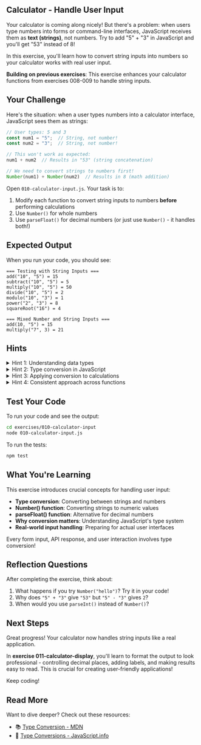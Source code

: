 ## Calculator - Handle User Input

Your calculator is coming along nicely! But there's a problem: when users type numbers into forms or command-line interfaces, JavaScript receives them as **text (strings)**, not numbers. Try to add "5" + "3" in JavaScript and you'll get "53" instead of 8!

In this exercise, you'll learn how to convert string inputs into numbers so your calculator works with real user input.

**Building on previous exercises**: This exercise enhances your calculator functions from exercises 008-009 to handle string inputs.

## Your Challenge

Here's the situation: when a user types numbers into a calculator interface, JavaScript sees them as strings:

```javascript
// User types: 5 and 3
const num1 = "5";  // String, not number!
const num2 = "3";  // String, not number!

// This won't work as expected:
num1 + num2  // Results in "53" (string concatenation)

// We need to convert strings to numbers first!
Number(num1) + Number(num2)  // Results in 8 (math addition)
```

Open `010-calculator-input.js`. Your task is to:

1. Modify each function to convert string inputs to numbers **before** performing calculations
2. Use `Number()` for whole numbers
3. Use `parseFloat()` for decimal numbers (or just use `Number()` - it handles both!)

## Expected Output

When you run your code, you should see:
```
=== Testing with String Inputs ===
add("10", "5") = 15
subtract("10", "5") = 5
multiply("10", "5") = 50
divide("10", "5") = 2
modulo("10", "3") = 1
power("2", "3") = 8
squareRoot("16") = 4

=== Mixed Number and String Inputs ===
add(10, "5") = 15
multiply("7", 3) = 21
```

## Hints

<details>
<summary>Hint 1: Understanding data types</summary>

JavaScript treats text and numbers as different types of data. Think about:
- What happens when you try to do math with text that looks like a number?
- Why might "5" + "3" give a different result than 5 + 3?
- How can text be transformed into actual numbers for calculations?

Understanding the difference between text representation and numeric values is crucial.
</details>

<details>
<summary>Hint 2: Type conversion in JavaScript</summary>

Programming languages need ways to transform data from one type to another. Consider:
- If you have the text "42", how can you convert it to the number 42?
- What built-in capabilities does JavaScript provide for this transformation?
- Why is it important to explicitly convert types before performing operations?

JavaScript provides tools to handle type conversion, making your code predictable.
</details>

<details>
<summary>Hint 3: Applying conversion to calculations</summary>

The pattern is to transform your inputs before using them in calculations. Think about:
- At what point in your function should conversion happen?
- Can you convert each input parameter before using it?
- Will converting already-numeric values cause problems?

Once you convert text to numbers, the rest of your calculation logic stays the same.
</details>

<details>
<summary>Hint 4: Consistent approach across functions</summary>

All seven functions need the same enhancement:
- Each receives parameters that might be text or numbers
- Each needs to ensure parameters are numeric before calculating
- Each performs its mathematical operation after conversion

Try updating one function first to see the pattern, then apply it to the others.
</details>

## Test Your Code

To run your code and see the output:
```bash
cd exercises/010-calculator-input
node 010-calculator-input.js
```

To run the tests:
```bash
npm test
```

## What You're Learning

This exercise introduces crucial concepts for handling user input:

- **Type conversion**: Converting between strings and numbers
- **Number() function**: Converting strings to numeric values
- **parseFloat() function**: Alternative for decimal numbers
- **Why conversion matters**: Understanding JavaScript's type system
- **Real-world input handling**: Preparing for actual user interfaces

Every form input, API response, and user interaction involves type conversion!

## Reflection Questions

After completing the exercise, think about:
1. What happens if you try `Number("hello")`? Try it in your code!
2. Why does `"5" + "3"` give `"53"` but `"5" - "3"` gives `2`?
3. When would you use `parseInt()` instead of `Number()`?

## Next Steps

Great progress! Your calculator now handles string inputs like a real application.

In **exercise 011-calculator-display**, you'll learn to format the output to look professional - controlling decimal places, adding labels, and making results easy to read. This is crucial for creating user-friendly applications!

Keep coding!

## Read More

Want to dive deeper? Check out these resources:

- 📚 [Type Conversion - MDN](https://developer.mozilla.org/en-US/docs/Web/JavaScript/Guide/Grammar_and_types#data_type_conversion)
- 🎯 [Type Conversions - JavaScript.info](https://javascript.info/type-conversions)
